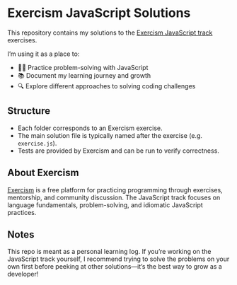 # Exercism JavaScript Solutions  

This repository contains my solutions to the [Exercism JavaScript track](https://exercism.org/tracks/javascript) exercises.  

I’m using it as a place to:  
- ✍🏽 Practice problem-solving with JavaScript  
- 📚 Document my learning journey and growth  
- 🔍 Explore different approaches to solving coding challenges  

## Structure  
- Each folder corresponds to an Exercism exercise.  
- The main solution file is typically named after the exercise (e.g. `exercise.js`).  
- Tests are provided by Exercism and can be run to verify correctness.  

## About Exercism  
[Exercism](https://exercism.org) is a free platform for practicing programming through exercises, mentorship, and community discussion. The JavaScript track focuses on language fundamentals, problem-solving, and idiomatic JavaScript practices.  

## Notes  
This repo is meant as a personal learning log. If you’re working on the JavaScript track yourself, I recommend trying to solve the problems on your own first before peeking at other solutions—it’s the best way to grow as a developer!  
